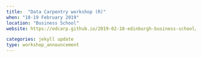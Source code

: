 ```yaml
---
title:  "Data Carpentry workshop (R)"
when: "18-19 February 2019"
location: "Business School"
website: https://edcarp.github.io/2019-02-18-edinburgh-business-school/

categories: jekyll update
type: workshop_announcement
---
```

